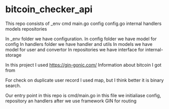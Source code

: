 # bitcoin_checker_api

This repo consists of
_env
cmd
    main.go
config
    config.go
internal
    handlers
    models
    repositories

In _env folder we have configuration.
In config folder we have model for config
In handlers folder we have handler and utils
In models we have model for user and convertor
In repositories we have interface for internal-storage

In this project I used https://gin-gonic.com/
Information about bitcoin I got from  

For check on duplicate user record I used map, but I think better it is binary search.

Our entry point in this repo is cmd/main.go in this file we initialiase config, repository an handlers after we use 
framework GIN for routing